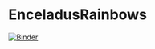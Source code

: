 # EnceladusRainbows
[![Binder](https://mybinder.org/badge_logo.svg)](https://mybinder.org/v2/gh/nrubbrecht/EnceladusRainbows/HEAD)
